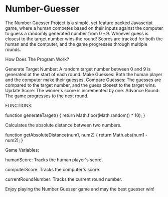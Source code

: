 # Number-Guesser

The Number Guesser Project is a simple, yet feature packed Javascript game, where a human competes based on their inputs against the computer to guess a randomly generated number from 0 - 9. Whoever guess is closest to the target number wins the round! Scores are tracked for both the human and the computer, and the game progresses through multiple rounds.

How Does The Program Work?

Generate Target Number: A random target number between 0 and 9 is generated at the start of each round.
Make Guesses: Both the human player and the computer make their guesses.
Compare Guesses: The guesses are compared to the target number, and the guess closest to the target wins.
Update Score: The winner's score is incremented by one.
Advance Round: The game progresses to the next round.

FUNCTIONS:

function generateTarget() {
 return Math.floor(Math.random() * 10);
}

Calculates the absolute distance between two numbers.

function getAbsoluteDistance(num1, num2) {
  return Math.abs(num1 - num2);
}

Game Variables:

humanScore: Tracks the human player's score.

computerScore: Tracks the computer's score.

currentRoundNumber: Tracks the current round number.

Enjoy playing the Number Guesser game and may the best guesser win!
